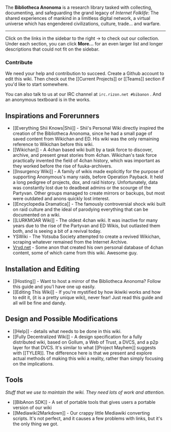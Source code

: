 The **Bibliotheca Anonoma** is a research library tasked with collecting, documenting, and safeguarding the grand legacy of *Internet Folklife*: The shared experiences of mankind in a limitless digital network, a virtual universe which has engendered civilizations, culture, trade... and warfare.

---

Click on the links in the sidebar to the right -> to check out our collection. Under each section, you can click **More...** for an even larger list and longer descriptions that could not fit on the sidebar.

### Contribute

We need your help and contribution to succeed. Create a Github account to edit this wiki. Then check out the [[Current Projects]] or [[Teams]] section if you'd like to start somewhere.

You can also talk to us at our IRC channel at `irc.rizon.net #bibanon` . And an anonymous textboard is in the works.

## Inspirations and Forerunners

* [[Everything Shii Knows|Shii]] - Shii's Personal Wiki directly inspired the creation of the Bibliotheca Anonoma, since he had a small page of saved content from Wikichan and ED. His wiki was the only remaining reference to Wikichan before this wiki.
* [[Wikichan]] - A 4chan based wiki built by a task force to discover, archive, and present great stories from 4chan. Wikichan's task force practically invented the field of 4chan history, which was important as they worked before the rise of fuuka-archivers.
* [[Insurgency Wiki]] - A family of wikis made explicitly for the purpose of supporting Anonymous's many raids, before Operation Payback. It held a long pedigree of projects, dox, and raid history. Unfortunately, data was constantly lost due to deadbeat admins or the scourge of the Partyvan. Other groups managed to create mirrors or backups, but most were outdated and anons quickly lost interest. 
* [[Encyclopedia Dramatica]] - The famously controversial shock wiki built on raid culture and the ideal of parodying everything that can be documented on a wiki.
* [[LURKMOAR Wiki]] - The oldest 4chan wiki. It was inactive for many years due to the rise of the Partyvan and ED Wikis, but outlasted them both, and is seeing a bit of a revival today.
* YSWiki - The Yotsuba Society attempted to create a revived Wikichan, scraping whatever remained from the Internet Archive.
* [Vryd.net](http://dir.vyrd.net/) - Some anon that created his own personal database of 4chan content, some of which came from this wiki. Awesome guy.

## Installation and Editing

* [[Hosting]] - Want to host a mirror of the Bibliotheca Anonoma? Follow this guide and you'l have one up easily.
* [[Editing This Wiki]] - If you're mystified by how ikiwiki works and how to edit it, (it is a pretty unique wiki), never fear! Just read this guide and all will be fine and dandy.

## Design and Possible Modifications

* [[Help]] - details what needs to be done in this wiki.
* [[Fully Decentralized Wiki]] - A design specification for a fully distributed wiki, based on Gollum, a Web of Trust, a DVCS, and a p2p layer for that DVCS. It's similar to what [[Project Mayhem]] suggests with [[TYLER]]. The difference here is that we present and explore actual methods of making this wiki a reality, rather than simply focusing on the implications.

## Tools

*Stuff that we use to maintain the wiki. They need lots of work and attention.*

* [[BibAnon SDK]] - A set of portable tools that gives users a portable version of our wiki
* [[Mediawiki2Markdown]] - Our crappy little Mediawiki converting scripts. It's not perfect, and it causes a few problems with links, but it's the only thing we got.